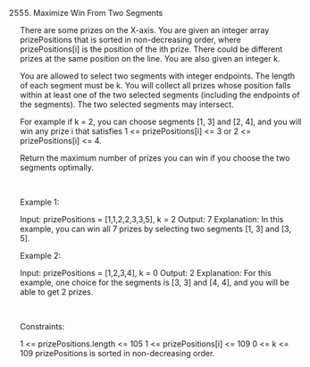 2555. Maximize Win From Two Segments

There are some prizes on the X-axis. You are given an integer array prizePositions that is sorted in non-decreasing order, where prizePositions[i] is the position of the ith prize. There could be different prizes at the same position on the line. You are also given an integer k.

You are allowed to select two segments with integer endpoints. The length of each segment must be k. You will collect all prizes whose position falls within at least one of the two selected segments (including the endpoints of the segments). The two selected segments may intersect.

For example if k = 2, you can choose segments [1, 3] and [2, 4], and you will win any prize i that satisfies 1 <= prizePositions[i] <= 3 or 2 <= prizePositions[i] <= 4.

Return the maximum number of prizes you can win if you choose the two segments optimally.

 

Example 1:

Input: prizePositions = [1,1,2,2,3,3,5], k = 2
Output: 7
Explanation: In this example, you can win all 7 prizes by selecting two segments [1, 3] and [3, 5].


Example 2:

Input: prizePositions = [1,2,3,4], k = 0
Output: 2
Explanation: For this example, one choice for the segments is [3, 3] and [4, 4], and you will be able to get 2 prizes. 


 

Constraints:

1 <= prizePositions.length <= 105
1 <= prizePositions[i] <= 109
0 <= k <= 109 
prizePositions is sorted in non-decreasing order.

 